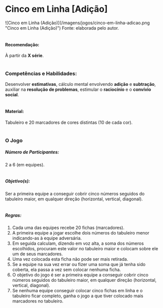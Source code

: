 # Cinco em Linha [Adição]  
<div class="row text-center">
  ![Cinco em Linha (Adição)](/imagens/jogos/cinco-em-linha-adicao.png "Cinco em Linha (Adição)")  
  Fonte: elaborada pelo autor.
</div>
<br/>  

#### <i class="fa fa-thumbs-o-up"></i> Recomendação:  
À partir da **X série**.  
<br/>  

### <i class="fa fa-child"></i> Competências e Habilidades:  
Desenvolver **estimativas**, cálculo mental envolvendo **adição** e **subtração**, auxiliar na **resolução de problemas**, estimular o **raciocínio** e o **convívio social**.  
<br/>  

#### <i class="fa fa-scissors"></i> Material:  
Tabuleiro e 20 marcadores de cores distintas (10 de cada cor).  
<br/>  

### <div class="row text-center">O Jogo</div>  
##### <i class="fa fa-users"></i> Número de Participantes:  
2 a 6 (em equipes).  
<br/>  

##### <i class="fa fa-trophy"></i> Objetivo(s):  
Ser a primeira equipe a conseguir cobrir cinco números seguidos do tabuleiro maior, em qualquer direção (horizontal, vertical, diagonal).  
<br/>  

##### <i class="fa fa-thumb-tack"></i> Regras:  
1.	Cada uma das equipes recebe 20 fichas (marcadores).  
2.	A primeira equipe a jogar escolhe dois números do tabuleiro menor indicando-as à equipe adversária.  
3.	Em seguida calculam, dizendo em voz alta, a soma dos números escolhidos, procuram este valor no tabuleiro maior e colocam sobre ele um de seus marcadores.  
4.	Uma vez colocada esta ficha não pode ser mais retirada.  
5.	Se a equipe na sua vez errar ou fizer uma soma que já tenha sido coberta, ela passa a vez sem colocar nenhuma ficha.  
6.	O objetivo do jogo é ser a primeira equipe a conseguir cobrir cinco números seguidos do tabuleiro maior, em qualquer direção (horizontal, vertical, diagonal).  
7.	Se nenhuma equipe conseguir colocar cinco fichas em linha e o tabuleiro ficar completo, ganha o jogo a que tiver colocado mais marcadores no tabuleiro.  
<br/>  
<br/>  
